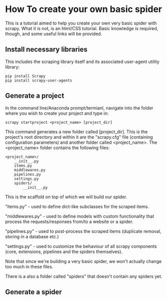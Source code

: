 # How To create your own basic spider

This is a tutorial aimed to help you create your own very basic spider with scrapy.
What it is not, is an html/CSS tutorial. Basic knowledge is required, though, and some useful links will be provided.

## Install necessary libraries

This includes the scraping library itself and its associated user-agent utility library:

```
pip install Scrapy
pip install scrapy-user-agents
```

## Generate a project

In the command line/Anaconda prompt/termianl, navigate into the folder where you wish to create your project and type in:

```
scrapy startproject <project_name> [project_dir]
```

This command generates a new folder called [project_dir]. This is the project's root directory and within it are the "scrapy.cfg" file (containing configuration parameters) and another folder called <project_name>.
The <project_name> folder contains the following files:

```
<project_name>/
    __init__.py
    items.py
    middlewares.py
    pipelines.py
    settings.py
    spiders/
        __init__.py
```

This is the scaffold on top of which we will build our spider.

"items.py" - used to define dict-like subclasses for the scraped items.

"middlewares.py" - used to define models with custom functionality that process the requests/responses from/to a website or a spider.

"pipelines.py" - used to post-process the scraped items (duplicate removal, storing in a database etc.)

"settings.py" - used to customize the behaviour of all scrapy components (core, extensions, pipelines and the spiders themselves).

Note that since we're building a very basic spider, we won't actually change too much in these files.

There is a also a folder called "spiders" that doesn't contain any spiders yet.

## Generate a spider

